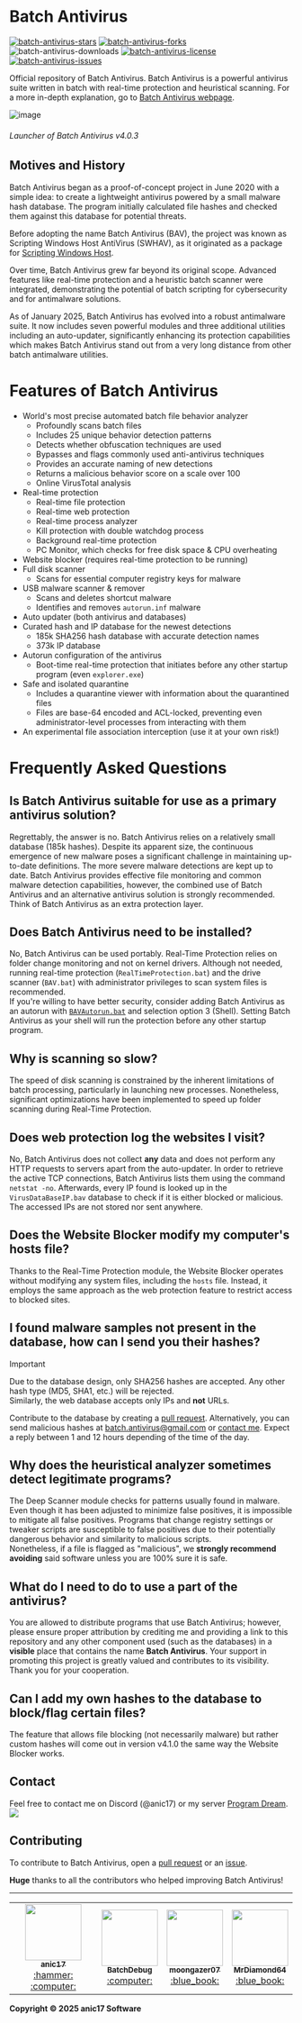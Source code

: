 # Batch Antivirus
<a href="https://github.com/anic17/Batch-Antivirus/stargazers">![batch-antivirus-stars](https://img.shields.io/github/stars/anic17/Batch-Antivirus?color=yellow&style=flat-square)</a> <a href="https://github.com/anic17/Batch-Antivirus/network/members">![batch-antivirus-forks](https://img.shields.io/github/forks/anic17/Batch-Antivirus?style=flat-square)</a> ![batch-antivirus-downloads](https://img.shields.io/github/downloads/anic17/Batch-Antivirus/total?color=green&style=flat-square) <a href="https://www.gnu.org/licenses/gpl-3.0">![batch-antivirus-license](https://img.shields.io/github/license/anic17/Batch-Antivirus?style=flat-square)</a> <a href="https://github.com/anic17/Batch-Antivirus/issues">![batch-antivirus-issues](https://img.shields.io/github/issues/anic17/Batch-Antivirus?style=flat-square)</a>

Official repository of Batch Antivirus. Batch Antivirus is a powerful antivirus suite written in batch with real-time protection and heuristical scanning. 
For a more in-depth explanation, go to [Batch Antivirus webpage](https://anic17.github.io/Batch-Antivirus).


![image](https://github.com/user-attachments/assets/bdd5d853-78f7-42c5-ad2f-cc1f7a9c5a82)
###### Launcher of Batch Antivirus v4.0.3


## Motives and History

Batch Antivirus began as a proof-of-concept project in June 2020 with a simple idea: to create a lightweight antivirus powered by a small malware hash database. The program initially calculated file hashes and checked them against this database for potential threats.

Before adopting the name Batch Antivirus (BAV), the project was known as Scripting Windows Host AntiVirus (SWHAV), as it originated as a package for [Scripting Windows Host](https://github.com/anic17/SWH).

Over time, Batch Antivirus grew far beyond its original scope. Advanced features like real-time protection and a heuristic batch scanner were integrated, demonstrating the potential of batch scripting for cybersecurity and for antimalware solutions.

As of January 2025, Batch Antivirus has evolved into a robust antimalware suite. It now includes seven powerful modules and three additional utilities including an auto-updater, significantly enhancing its protection capabilities which makes Batch Antivirus stand out from a very long distance from other batch antimalware utilities.

# Features of Batch Antivirus

 - World's most precise automated batch file behavior analyzer
   - Profoundly scans batch files
   - Includes 25 unique behavior detection patterns
   - Detects whether obfuscation techniques are used
   - Bypasses and flags commonly used anti-antivirus techniques
   - Provides an accurate naming of new detections
   - Returns a malicious behavior score on a scale over 100
   - Online VirusTotal analysis
- Real-time protection
   - Real-time file protection
   - Real-time web protection
   - Real-time process analyzer
   - Kill protection with double watchdog process
   - Background real-time protection
   - PC Monitor, which checks for free disk space & CPU overheating
 - Website blocker (requires real-time protection to be running)
 - Full disk scanner
   - Scans for essential computer registry keys for malware
 - USB malware scanner & remover
   - Scans and deletes shortcut malware
   - Identifies and removes `autorun.inf` malware
 - Auto updater (both antivirus and databases)
 - Curated hash and IP database for the newest detections
   - 185k SHA256 hash database with accurate detection names
   - 373k IP database
 - Autorun configuration of the antivirus
    - Boot-time real-time protection that initiates before any other startup program (even `explorer.exe`)
 - Safe and isolated quarantine
   - Includes a quarantine viewer with information about the quarantined files
   - Files are base-64 encoded and ACL-locked, preventing even administrator-level processes from interacting with them
 - An experimental file association interception (use it at your own risk!)

# Frequently Asked Questions

## Is Batch Antivirus suitable for use as a primary antivirus solution?

Regrettably, the answer is no. Batch Antivirus relies on a relatively small database (185k hashes). Despite its apparent size, the continuous emergence of new malware poses a significant challenge in maintaining up-to-date definitions. The more severe malware detections are kept up to date.
Batch Antivirus provides effective file monitoring and common malware detection capabilities, however, the combined use of Batch Antivirus and an alternative antivirus solution is strongly recommended. Think of Batch Antivirus as an extra protection layer.

## Does Batch Antivirus need to be installed?

No, Batch Antivirus can be used portably. Real-Time Protection relies on folder change monitoring and not on kernel drivers. Although not needed, running real-time protection (`RealTimeProtection.bat`) and the drive scanner (`BAV.bat`) with administrator privileges to scan system files is recommended.  
If you're willing to have better security, consider adding Batch Antivirus as an autorun with [`BAVAutorun.bat`](https://github.com/anic17/Batch-Antivirus/blob/master/BAVAutorun.bat) and selection option 3 (Shell). Setting Batch Antivirus as your shell will run the protection before any other startup program.

## Why is scanning so slow?

The speed of disk scanning is constrained by the inherent limitations of batch processing, particularly in launching new processes. Nonetheless, significant optimizations have been implemented to speed up folder scanning during Real-Time Protection.

## Does web protection log the websites I visit?

No, Batch Antivirus does not collect **any** data and does not perform any HTTP requests to servers apart from the auto-updater. In order to retrieve the active TCP connections, Batch Antivirus lists them using the command `netstat -no`. Afterwards, every IP found is looked up in the `VirusDataBaseIP.bav` database to check if it is either blocked or malicious. The accessed IPs are not stored nor sent anywhere.

## Does the Website Blocker modify my computer's hosts file?

Thanks to the Real-Time Protection module, the Website Blocker operates without modifying any system files, including the `hosts` file. Instead, it employs the same approach as the web protection feature to restrict access to blocked sites.

## I found malware samples not present in the database, how can I send you their hashes?

> [!IMPORTANT]
> Due to the database design, only SHA256 hashes are accepted. Any other hash type (MD5, SHA1, etc.) will be rejected.  
> Similarly, the web database accepts only IPs and **not** URLs.

Contribute to the database by creating a [pull request](https://github.com/anic17/Batch-Antivirus/pulls). Alternatively, you can send malicious hashes at batch.antivirus@gmail.com or [contact me](#contact). Expect a reply between 1 and 12 hours depending of the time of the day.

## Why does the heuristical analyzer sometimes detect legitimate programs?

The Deep Scanner module checks for patterns usually found in malware. Even though it has been adjusted to minimize false positives, it is impossible to mitigate all false positives. Programs that change registry settings or tweaker scripts are susceptible to false positives due to their potentially dangerous behavior and similarity to malicious scripts.  
Nonetheless, if a file is flagged as "malicious", we **strongly recommend avoiding** said software unless you are 100% sure it is safe.

## What do I need to do to use a part of the antivirus?

You are allowed to distribute programs that use Batch Antivirus; however, please ensure proper attribution by crediting me and providing a link to this repository and any other component used (such as the databases) in a **visible** place that contains the name **Batch Antivirus**. Your support in promoting this project is greatly valued and contributes to its visibility. Thank you for your cooperation.

## Can I add my own hashes to the database to block/flag certain files?

The feature that allows file blocking (not necessarily malware) but rather custom hashes will come out in version v4.1.0 the same way the Website Blocker works.

## Contact

Feel free to contact me on Discord (@anic17) or my server <a href="https://discord.gg/gfmaxgE">Program Dream</a>.  
<a href="https://discord.gg/gfmaxgE"><img src="https://img.shields.io/discord/728958932210679869?style=flat-square&logo=appveyor"></a>

## Contributing

To contribute to Batch Antivirus, open a [pull request](https://github.com/anic17/Batch-Antivirus/pulls) or an [issue](https://github.com/anic17/Batch-Antivirus/issues).

<a name="contributors"></a>
<b>Huge</b> thanks to all the contributors who helped improving Batch Antivirus!
<hr>
<table align="center">
  <tr>
    <td align="center"><a href="https://github.com/anic17"><img src="https://avatars.githubusercontent.com/u/58483910?v=4?s=100" width="100px;" /><br /><sub><b>anic17</b></sub></a><br /><a href="" title="Maintainer">:hammer:</a> <a href="" title="Code">:computer:</a></td>
    <td align="center"><a href="https://github.com/BatchDebug"><img src="https://avatars.githubusercontent.com/u/186401443?v=4?s=100" width="100px;" alt=""/><br /><sub><b>BatchDebug</b></sub></a><br /><a href="" title="Code">:computer:</a></td>
    <td align="center"><a href="https://github.com/moongazer07"><img src="https://avatars.githubusercontent.com/u/74023677?v=4&s=100" width="100px;" /><br /><sub><b>moongazer07</b></sub></a><br /><a href="" title="Hashes">:blue_book:</a></td>
    <td align="center"><a href="https://github.com/MrDiamond64"><img src="https://avatars.githubusercontent.com/u/49098391?v=4&s=100" width="100px;" /><br /><sub><b>MrDiamond64</b></sub></a><br /><a href="" title="IPs">:blue_book:</a></td>
  </tr>
</table>

**Copyright &copy; 2025 anic17 Software**
<!-- 
View counter 
-->
<img src="https://hits.seeyoufarm.com/api/count/incr/badge.svg?url=https%3A%2F%2Fgithub.com%2Fanic17%2FBatch-Antivirus&count_bg=%23FFFFFF&title_bg=%23FFFFFF&icon=&icon_color=%23FFFFFF&title=hits&edge_flat=false" height=0 width=0>

